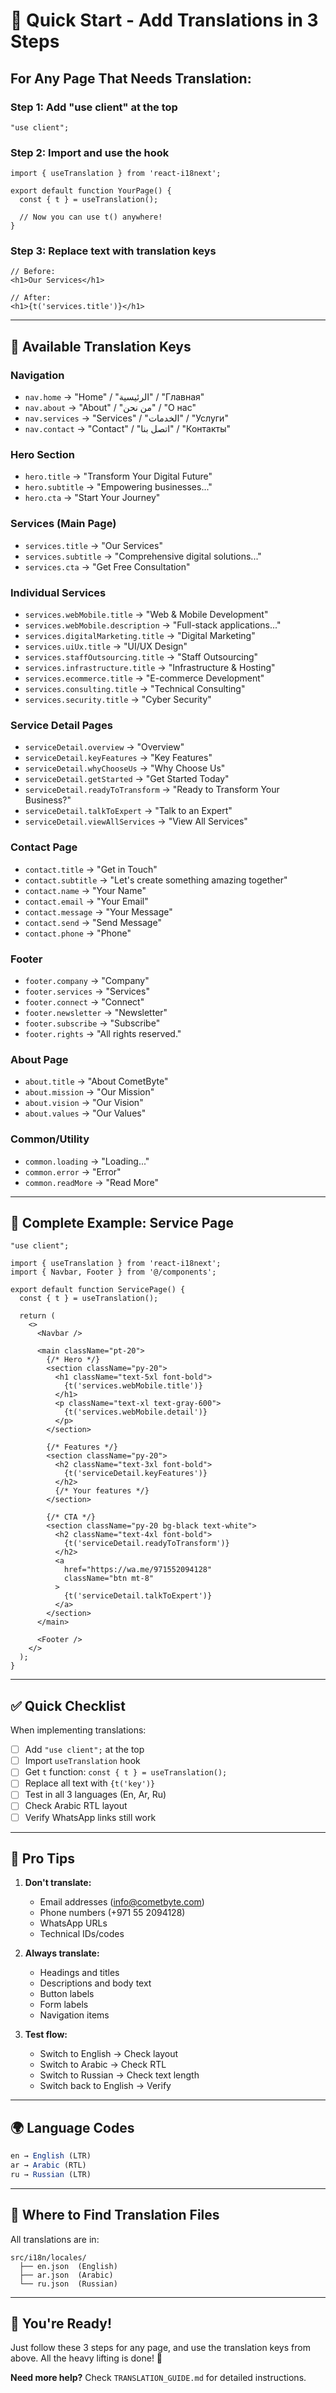 # 🚀 Quick Start - Add Translations in 3 Steps

## For Any Page That Needs Translation:

### Step 1: Add "use client" at the top
```tsx
"use client";
```

### Step 2: Import and use the hook
```tsx
import { useTranslation } from 'react-i18next';

export default function YourPage() {
  const { t } = useTranslation();
  
  // Now you can use t() anywhere!
}
```

### Step 3: Replace text with translation keys
```tsx
// Before:
<h1>Our Services</h1>

// After:
<h1>{t('services.title')}</h1>
```

---

## 📖 Available Translation Keys

### Navigation
- `nav.home` → "Home" / "الرئيسية" / "Главная"
- `nav.about` → "About" / "من نحن" / "О нас"
- `nav.services` → "Services" / "الخدمات" / "Услуги"
- `nav.contact` → "Contact" / "اتصل بنا" / "Контакты"

### Hero Section
- `hero.title` → "Transform Your Digital Future"
- `hero.subtitle` → "Empowering businesses..."
- `hero.cta` → "Start Your Journey"

### Services (Main Page)
- `services.title` → "Our Services"
- `services.subtitle` → "Comprehensive digital solutions..."
- `services.cta` → "Get Free Consultation"

### Individual Services
- `services.webMobile.title` → "Web & Mobile Development"
- `services.webMobile.description` → "Full-stack applications..."
- `services.digitalMarketing.title` → "Digital Marketing"
- `services.uiUx.title` → "UI/UX Design"
- `services.staffOutsourcing.title` → "Staff Outsourcing"
- `services.infrastructure.title` → "Infrastructure & Hosting"
- `services.ecommerce.title` → "E-commerce Development"
- `services.consulting.title` → "Technical Consulting"
- `services.security.title` → "Cyber Security"

### Service Detail Pages
- `serviceDetail.overview` → "Overview"
- `serviceDetail.keyFeatures` → "Key Features"
- `serviceDetail.whyChooseUs` → "Why Choose Us"
- `serviceDetail.getStarted` → "Get Started Today"
- `serviceDetail.readyToTransform` → "Ready to Transform Your Business?"
- `serviceDetail.talkToExpert` → "Talk to an Expert"
- `serviceDetail.viewAllServices` → "View All Services"

### Contact Page
- `contact.title` → "Get in Touch"
- `contact.subtitle` → "Let's create something amazing together"
- `contact.name` → "Your Name"
- `contact.email` → "Your Email"
- `contact.message` → "Your Message"
- `contact.send` → "Send Message"
- `contact.phone` → "Phone"

### Footer
- `footer.company` → "Company"
- `footer.services` → "Services"
- `footer.connect` → "Connect"
- `footer.newsletter` → "Newsletter"
- `footer.subscribe` → "Subscribe"
- `footer.rights` → "All rights reserved."

### About Page
- `about.title` → "About CometByte"
- `about.mission` → "Our Mission"
- `about.vision` → "Our Vision"
- `about.values` → "Our Values"

### Common/Utility
- `common.loading` → "Loading..."
- `common.error` → "Error"
- `common.readMore` → "Read More"

---

## 🎯 Complete Example: Service Page

```tsx
"use client";

import { useTranslation } from 'react-i18next';
import { Navbar, Footer } from '@/components';

export default function ServicePage() {
  const { t } = useTranslation();

  return (
    <>
      <Navbar />
      
      <main className="pt-20">
        {/* Hero */}
        <section className="py-20">
          <h1 className="text-5xl font-bold">
            {t('services.webMobile.title')}
          </h1>
          <p className="text-xl text-gray-600">
            {t('services.webMobile.detail')}
          </p>
        </section>

        {/* Features */}
        <section className="py-20">
          <h2 className="text-3xl font-bold">
            {t('serviceDetail.keyFeatures')}
          </h2>
          {/* Your features */}
        </section>

        {/* CTA */}
        <section className="py-20 bg-black text-white">
          <h2 className="text-4xl font-bold">
            {t('serviceDetail.readyToTransform')}
          </h2>
          <a 
            href="https://wa.me/971552094128"
            className="btn mt-8"
          >
            {t('serviceDetail.talkToExpert')}
          </a>
        </section>
      </main>

      <Footer />
    </>
  );
}
```

---

## ✅ Quick Checklist

When implementing translations:

- [ ] Add `"use client";` at the top
- [ ] Import `useTranslation` hook
- [ ] Get `t` function: `const { t } = useTranslation();`
- [ ] Replace all text with `{t('key')}`
- [ ] Test in all 3 languages (En, Ar, Ru)
- [ ] Check Arabic RTL layout
- [ ] Verify WhatsApp links still work

---

## 🔧 Pro Tips

1. **Don't translate:**
   - Email addresses (info@cometbyte.com)
   - Phone numbers (+971 55 2094128)
   - WhatsApp URLs
   - Technical IDs/codes

2. **Always translate:**
   - Headings and titles
   - Descriptions and body text
   - Button labels
   - Form labels
   - Navigation items

3. **Test flow:**
   - Switch to English → Check layout
   - Switch to Arabic → Check RTL
   - Switch to Russian → Check text length
   - Switch back to English → Verify

---

## 🌍 Language Codes

```javascript
en → English (LTR)
ar → Arabic (RTL)
ru → Russian (LTR)
```

---

## 📁 Where to Find Translation Files

All translations are in:
```
src/i18n/locales/
  ├── en.json  (English)
  ├── ar.json  (Arabic)
  └── ru.json  (Russian)
```

---

## 🎉 You're Ready!

Just follow these 3 steps for any page, and use the translation keys from above. All the heavy lifting is done! 🚀

**Need more help?** Check `TRANSLATION_GUIDE.md` for detailed instructions.
